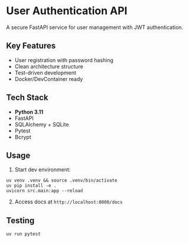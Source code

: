 # User Authentication API

A secure FastAPI service for user management with JWT authentication.

## Key Features
- User registration with password hashing
- Clean architecture structure
- Test-driven development
- Docker/DevContainer ready

## Tech Stack
- **Python 3.11**
- FastAPI
- SQLAlchemy + SQLite
- Pytest
- Bcrypt

## Usage
1. Start dev environment:
```
uv venv .venv && source .venv/bin/activate
uv pip install -e .
uvicorn src.main:app --reload
```

2. Access docs at `http://localhost:8000/docs`

## Testing
```
uv run pytest
```